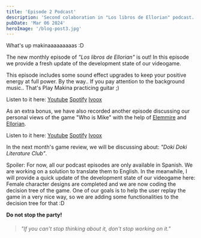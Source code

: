 ```yaml
---
title: 'Episode 2 Podcast'
description: 'Second colaboration in "Los libros de Ellorian" podcast.'
pubDate: 'Mar 06 2024'
heroImage: '/blog-post3.jpg'
---
```


What's up makinaaaaaaaaas :D

The new monthly episode of _"Los libros de Ellorian"_ is out! In this episode we provide a fresh update of the development state of our videogame.

This episode includes some sound effect upgrades to keep your positive energy at full power.
By the way.. If you pay attention to the background music.. That's Play Makina practicing guitar ;)

Listen to it here:
<a href="https://www.youtube.com/watch?v=USZHW62ND7Y" target="_blank">Youtube</a>
<a href="https://open.spotify.com/episode/06ZgFeoMZbIamWGfJg1aM0?si=p1pRam-wQpqnVnbYh3hg0Q" target="_blank">Spotify</a>
<a href="https://go.ivoox.com/rf/125450554" target="_blank">Ivoox</a>

As an extra bonus, we have also recorded another episode discussing our personal views of the game "Who is Mike" with the help of <a href="https://www.instagram.com/elemmire1988?utm_source=qr&igsh=MWgwcm84ZmxwaDVmYQ%3D%3D" target="_blank">Elemmire</a> and <a href="https://www.ellorian.es" target="_blank">Ellorian</a>.

Listen to it here:
<a href="https://www.youtube.com/watch?v=Cc_uOU7bmbE" target="_blank">Youtube</a>
<a href="https://open.spotify.com/episode/51CFkPLezLVSdQyyV7M04I?si=PPA0ZWoTRdKEEy_Fp-SjoA" target="_blank">Spotify</a>
<a href="https://go.ivoox.com/rf/125311353" target="_blank">Ivoox</a>

In the next month's game review, we will be discussing about: _"Doki Doki Literature Club"_.

Spoiler: For now, all our podcast episodes are only available in Spanish. We are working on a solution to translate them to English. In the meanwhile, I will provide a quick update of the development state of our videogame here: Female character designs are completed and we are now coding the decision tree of the game. One of our goals is to help the user replay the game in a very nice way, so we are adding some functionalities to the decision tree for that :D

**Do not stop the party!**

> ###### "If you can't stop thinking about it, don't stop working on it."

